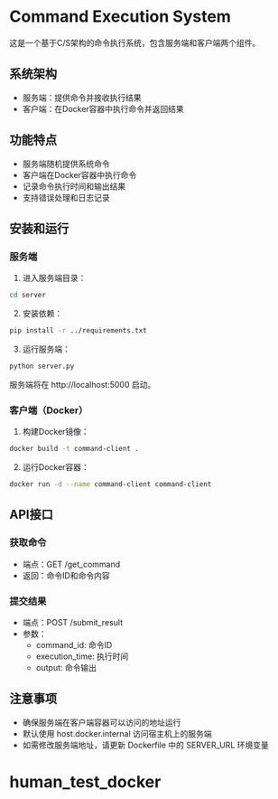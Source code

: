 # Command Execution System

这是一个基于C/S架构的命令执行系统，包含服务端和客户端两个组件。

## 系统架构

- 服务端：提供命令并接收执行结果
- 客户端：在Docker容器中执行命令并返回结果

## 功能特点

- 服务端随机提供系统命令
- 客户端在Docker容器中执行命令
- 记录命令执行时间和输出结果
- 支持错误处理和日志记录

## 安装和运行

### 服务端

1. 进入服务端目录：
```bash
cd server
```

2. 安装依赖：
```bash
pip install -r ../requirements.txt
```

3. 运行服务端：
```bash
python server.py
```

服务端将在 http://localhost:5000 启动。

### 客户端（Docker）

1. 构建Docker镜像：
```bash
docker build -t command-client .
```

2. 运行Docker容器：
```bash
docker run -d --name command-client command-client
```

## API接口

### 获取命令
- 端点：GET /get_command
- 返回：命令ID和命令内容

### 提交结果
- 端点：POST /submit_result
- 参数：
  - command_id: 命令ID
  - execution_time: 执行时间
  - output: 命令输出

## 注意事项

- 确保服务端在客户端容器可以访问的地址运行
- 默认使用 host.docker.internal 访问宿主机上的服务端
- 如需修改服务端地址，请更新 Dockerfile 中的 SERVER_URL 环境变量

# human_test_docker
 
